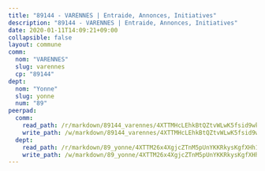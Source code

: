 ```yaml
---
title: "89144 - VARENNES | Entraide, Annonces, Initiatives"
description: "89144 - VARENNES | Entraide, Annonces, Initiatives"
date: 2020-01-11T14:09:21+09:00
collapsible: false
layout: commune
comm:
  nom: "VARENNES"
  slug: varennes
  cp: "89144"
dept:
  nom: "Yonne"
  slug: yonne
  num: "89"
peerpad:
  comm:
    read_path: /r/markdown/89144_varennes/4XTTMHcLEhkBtQZtvWLwK5fsid9wk4ezCFjX385V1qPLZjN6d
    write_path: /w/markdown/89144_varennes/4XTTMHcLEhkBtQZtvWLwK5fsid9wk4ezCFjX385V1qPLZjN6d-K3TgTdHCRGpP1FTVZ2cECsaEVD3F9nk9HK4Uuey9c3rAj7RuVVFYCC4mToj5muTTyKb8FqKYJ2rdr44FLZc37VmLro6FQX8ZFd1ncGYHjP9bBeH8GRfH9wuXLmBbXjUktKYugXhj
  dept:
    read_path: /r/markdown/89_yonne/4XTTM26x4XgjcZTnM5pUnYKKRkysKgfXHh1wiigoPHqn9LDKB
    write_path: /w/markdown/89_yonne/4XTTM26x4XgjcZTnM5pUnYKKRkysKgfXHh1wiigoPHqn9LDKB-K3TgU4xaMVqzoRnPJNyddApuMoWvJyHL35bzooauYvdhG3MLg3ikjpoueq9BDtqVP4hJBQxpPxix2gohzXyST9tZPnEkyXpDMdHiAFpx7EU6e8WgvFk7NPsBQepM8o13bG9dyqq7
---
```



